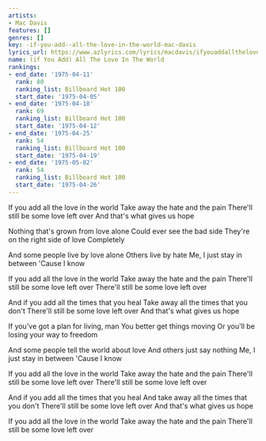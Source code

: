 ```yaml
---
artists:
- Mac Davis
features: []
genres: []
key: -if-you-add--all-the-love-in-the-world-mac-davis
lyrics_url: https://www.azlyrics.com/lyrics/macdavis/ifyouaddalltheloveintheworld.html
name: (if You Add) All The Love In The World
rankings:
- end_date: '1975-04-11'
  rank: 80
  ranking_list: Billboard Hot 100
  start_date: '1975-04-05'
- end_date: '1975-04-18'
  rank: 69
  ranking_list: Billboard Hot 100
  start_date: '1975-04-12'
- end_date: '1975-04-25'
  rank: 54
  ranking_list: Billboard Hot 100
  start_date: '1975-04-19'
- end_date: '1975-05-02'
  rank: 54
  ranking_list: Billboard Hot 100
  start_date: '1975-04-26'
---
```


If you add all the love in the world
Take away the hate and the pain
There'll still be some love left over
And that's what gives us hope

Nothing that's grown from love alone
Could ever see the bad side
They're on the right side of love
Completely

And some people live by love alone
Others live by hate
Me, I just stay in between
'Cause I know

If you add all the love in the world
Take away the hate and the pain
There'll still be some love left over
There'll still be some love left over

And if you add all the times that you heal
Take away all the times that you don't
There'll still be some love left over
And that's what gives us hope

If you've got a plan for living, man
You better get things moving
Or you'll be losing your way to freedom

And some people tell the world about love
And others just say nothing
Me, I just stay in between
'Cause I know

If you add all the love in the world
Take away the hate and the pain
There'll still be some love left over
There'll still be some love left over

And if you add all the times that you heal
And take away all the times that you don't
There'll still be some love left over
And that's what gives us hope

If you add all the love in the world
Take away the hate and the pain
There'll still be some love left over



